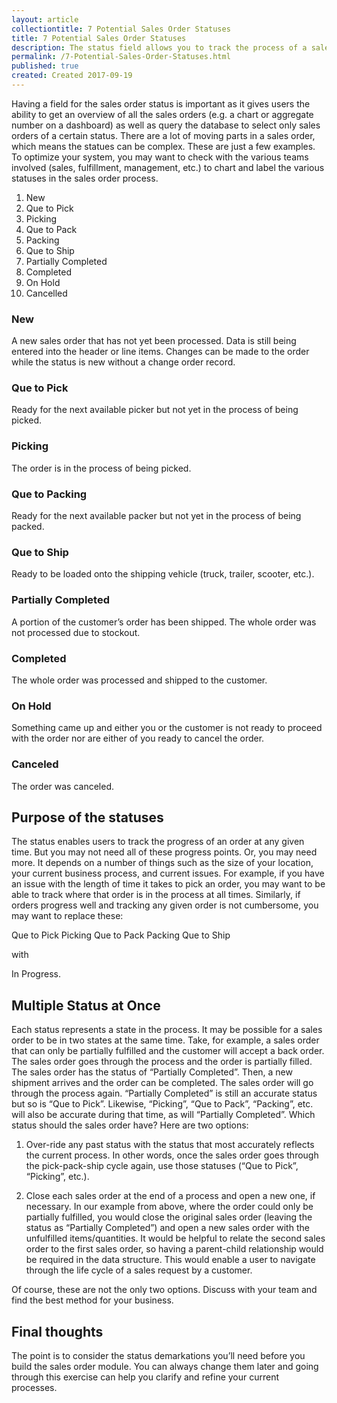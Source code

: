 ```yaml
---
layout: article
collectiontitle: 7 Potential Sales Order Statuses
title: 7 Potential Sales Order Statuses
description: The status field allows you to track the process of a sales order.  But what should those statuses be?  Here are 7 suggestions.
permalink: /7-Potential-Sales-Order-Statuses.html
published: true
created: Created 2017-09-19
---
```


Having a field for the sales order status is important as it gives users the ability to get an overview of all the sales orders (e.g. a chart or aggregate number on a dashboard) as well as query the database to select only sales orders of a certain status.  There are a lot of moving parts in a sales order, which means the statues can be complex.  These are just a few examples.  To optimize your system, you may want to check with the various teams involved (sales, fulfillment, management, etc.) to chart and label the various statuses in the sales order process.

1. New
2. Que to Pick
3. Picking
4. Que to Pack
5. Packing
6. Que to Ship
7. Partially Completed
8. Completed
9. On Hold
10. Cancelled

### New
A new sales order that has not yet been processed.  Data is still being entered into the header or line items.  Changes can be made to the order while the status is new without a change order record.

### Que to Pick
Ready for the next available picker but not yet in the process of being picked.

### Picking
The order is in the process of being picked.

### Que to Packing
Ready for the next available packer but not yet in the process of being packed.

### Que to Ship
Ready to be loaded onto the shipping vehicle (truck, trailer, scooter, etc.).

### Partially Completed
A portion of the customer’s order has been shipped.  The whole order was not processed due to stockout. 

### Completed
The whole order was processed and shipped to the customer.

### On Hold
Something came up and either you or the customer is not ready to proceed with the order nor are either of you ready to cancel the order.

### Canceled
The order was canceled.

## Purpose of the statuses
The status enables users to track the progress of an order at any given time.  But you may not need all of these progress points.  Or, you may need more.  It depends on a number of things such as the size of your location, your current business process, and current issues.  For example, if you have an issue with the length of time it takes to pick an order, you may want to be able to track where that order is in the process at all times.  Similarly, if orders progress well and tracking any given order is not cumbersome, you may want to replace these:

Que to Pick
Picking
Que to Pack
Packing
Que to Ship

with

In Progress.

## Multiple Status at Once
Each status represents a state in the process.  It may be possible for a sales order to be in two states at the same time.  Take, for example, a sales order that can only be partially fulfilled and the customer will accept a back order.    The sales order goes through the process and the order is partially filled.  The sales order has the status of “Partially Completed”.  Then, a new shipment arrives and the order can be completed.  The sales order will go through the process again.  “Partially Completed” is still an accurate status but so is “Que to Pick”.  Likewise, “Picking”, “Que to Pack”, “Packing”, etc. will also be accurate during that time, as will “Partially Completed”.   Which status should the sales order have?   Here are two options:

1. Over-ride any past status with the status that most accurately reflects the current process.  In other words, once the sales order goes through the pick-pack-ship cycle again, use those statuses (“Que to Pick”, “Picking”, etc.).

2. Close each sales order at the end of a process and open a new one, if necessary.  In our example from above, where the order could only be partially fulfilled, you would close the original sales order (leaving the status as “Partially Completed”) and open a new sales order with the unfulfilled items/quantities.  It would be helpful to relate the second sales order to the first sales order, so having a parent-child relationship would be required in the data structure.  This would enable a user to navigate through the life cycle of a sales request by a customer.

Of course, these are not the only two options.  Discuss with your team and find the best method for your business.

## Final thoughts
The point is to consider the status demarkations you’ll need before you build the sales order module.  You can always change them later and going through this exercise can help you clarify and refine your current processes.
